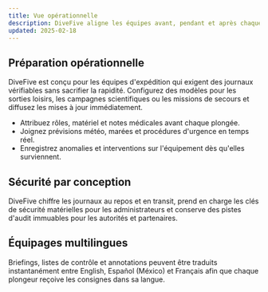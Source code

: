 ```yaml
---
title: Vue opérationnelle
description: DiveFive aligne les équipes avant, pendant et après chaque plongée. Préparez les briefs, consignez les résultats et documentez les retours d'expérience dans un espace sécurisé.
updated: 2025-02-18
---
```


## Préparation opérationnelle

DiveFive est conçu pour les équipes d'expédition qui exigent des journaux vérifiables sans sacrifier la rapidité. Configurez des modèles pour les sorties loisirs, les campagnes scientifiques ou les missions de secours et diffusez les mises à jour immédiatement.

- Attribuez rôles, matériel et notes médicales avant chaque plongée.
- Joignez prévisions météo, marées et procédures d'urgence en temps réel.
- Enregistrez anomalies et interventions sur l'équipement dès qu'elles surviennent.

## Sécurité par conception

DiveFive chiffre les journaux au repos et en transit, prend en charge les clés de sécurité matérielles pour les administrateurs et conserve des pistes d'audit immuables pour les autorités et partenaires.

## Équipages multilingues

Briefings, listes de contrôle et annotations peuvent être traduits instantanément entre English, Español (México) et Français afin que chaque plongeur reçoive les consignes dans sa langue.
